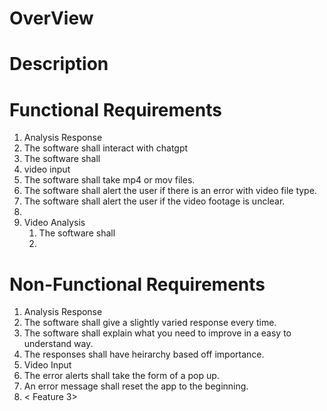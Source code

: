 # OverView

# Description

# Functional Requirements

1. Analysis Response
  1. The software shall interact with chatgpt
  2.  The software shall
2.  video input
   1. The software shall take mp4 or mov files.
   2. The software shall alert the user if there is an error with video file type.
   3. The software shall alert the user if the video footage is unclear.
   4. 
3. Video Analysis
   1. The software shall
   2. 

# Non-Functional Requirements

1. Analysis Response
  1. The software shall give a slightly varied response every time.
  2. The software shall explain what you need to improve in a easy to understand way.
  3. The responses shall have heirarchy based off importance.
2.  Video Input
   1. The error alerts shall take the form of a pop up.
   2. An error message shall reset the app to the beginning.
4. < Feature 3>
  
